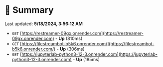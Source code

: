 # 📖 Summary
Last updated: **5/18/2024, 3:56:12 AM**

- `GET` [https://restreamer-09gx.onrender.com](https://restreamer-09gx.onrender.com) - **Up** (810ms)
- `GET` [https://filestreambot-b5k6.onrender.com/](https://filestreambot-b5k6.onrender.com/) - **Up** (306ms)
- `GET` [https://jupyterlab-python3-12-3.onrender.com](https://jupyterlab-python3-12-3.onrender.com) - **Up** (185ms)
